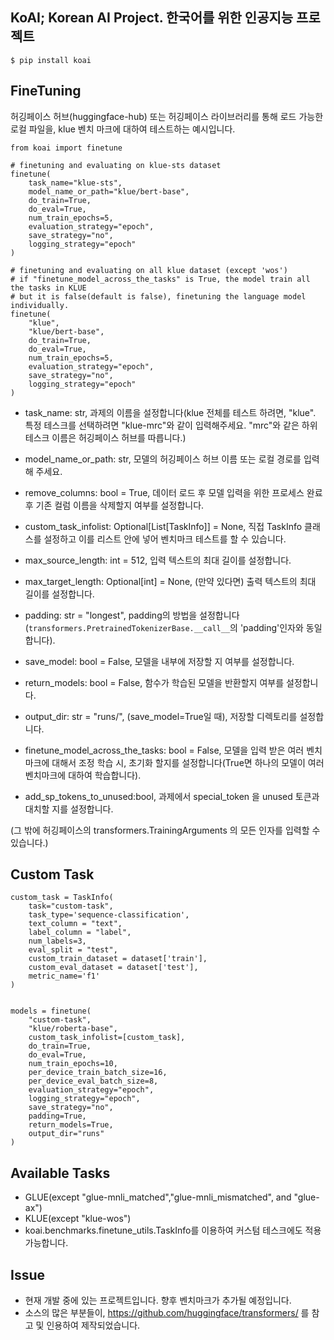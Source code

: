 ## KoAI; Korean AI Project. 한국어를 위한 인공지능 프로젝트


```
$ pip install koai
```




## FineTuning

허깅페이스 허브(huggingface-hub) 또는 허깅페이스 라이브러리를 통해 로드 가능한 로컬 파일을, klue 벤치 마크에 대하여 테스트하는 예시입니다.

```
from koai import finetune

# finetuning and evaluating on klue-sts dataset
finetune(
    task_name="klue-sts", 
    model_name_or_path="klue/bert-base", 
    do_train=True, 
    do_eval=True, 
    num_train_epochs=5, 
    evaluation_strategy="epoch",
    save_strategy="no",
    logging_strategy="epoch"
)

# finetuning and evaluating on all klue dataset (except 'wos')
# if "finetune_model_across_the_tasks" is True, the model train all the tasks in KLUE
# but it is false(default is false), finetuning the language model individually.  
finetune(
    "klue", 
    "klue/bert-base", 
    do_train=True, 
    do_eval=True, 
    num_train_epochs=5, 
    evaluation_strategy="epoch",
    save_strategy="no",
    logging_strategy="epoch"
)
```
- task_name: str, 과제의 이름을 설정합니다(klue 전체를 테스트 하려면, "klue". 특정 테스크를 선택하려면 "klue-mrc"와 같이 입력해주세요. "mrc"와 같은 하위 테스크 이름은 허깅페이스 허브를 따릅니다.)

- model_name_or_path: str, 모델의 허깅페이스 허브 이름 또는 로컬 경로를 입력해 주세요.

- remove_columns: bool = True, 데이터 로드 후 모델 입력을 위한 프로세스 완료 후 기존 컬럼 이름을 삭제할지 여부를 설정합니다.

- custom_task_infolist: Optional[List[TaskInfo]] = None, 직접 TaskInfo 클래스를 설정하고 이를 리스트 안에 넣어 벤치마크 테스트를 할 수 있습니다.

- max_source_length: int = 512, 입력 텍스트의 최대 길이를 설정합니다.

- max_target_length: Optional[int] = None, (만약 있다면) 출력 텍스트의 최대 길이를 설정합니다.

- padding: str = "longest", padding의 방법을 설정합니다(`transformers.PretrainedTokenizerBase.__call__`의 'padding'인자와 동일합니다).

- save_model: bool = False, 모델을 내부에 저장할 지 여부를 설정합니다.

- return_models: bool = False, 함수가 학습된 모델을 반환할지 여부를 설정합니다.

- output_dir: str = "runs/", (save_model=True일 때), 저장할 디렉토리를 설정합니다.

- finetune_model_across_the_tasks: bool = False, 모델을 입력 받은 여러 벤치마크에 대해서 조정 학습 시, 초기화 할지를 설정합니다(True면 하나의 모델이 여러 벤치마크에 대하여 학습합니다).

- add_sp_tokens_to_unused:bool, 과제에서 special_token 을 unused 토큰과 대치할 지를 설정합니다.

(그 밖에 허깅페이스의 transformers.TrainingArguments 의 모든 인자를 입력할 수 있습니다.)


## Custom Task 
```
custom_task = TaskInfo(
    task="custom-task",
    task_type='sequence-classification',
    text_column = "text",
    label_column = "label",
    num_labels=3,
    eval_split = "test",
    custom_train_dataset = dataset['train'],
    custom_eval_dataset = dataset['test'],
    metric_name='f1'
)


models = finetune(
    "custom-task", 
    "klue/roberta-base", 
    custom_task_infolist=[custom_task], 
    do_train=True, 
    do_eval=True,
    num_train_epochs=10,
    per_device_train_batch_size=16,
    per_device_eval_batch_size=8,
    evaluation_strategy="epoch",
    logging_strategy="epoch",
    save_strategy="no",
    padding=True,
    return_models=True,
    output_dir="runs"
)
```


## Available Tasks
- GLUE(except "glue-mnli_matched","glue-mnli_mismatched", and "glue-ax")
- KLUE(except "klue-wos")
- koai.benchmarks.finetune_utils.TaskInfo를 이용하여 커스텀 테스크에도 적용 가능합니다.
## Issue

-  현재 개발 중에 있는 프로젝트입니다. 향후 벤치마크가 추가될 예정입니다.
-  소스의 많은 부분들이, https://github.com/huggingface/transformers/ 를 참고 및 인용하여 제작되었습니다.
